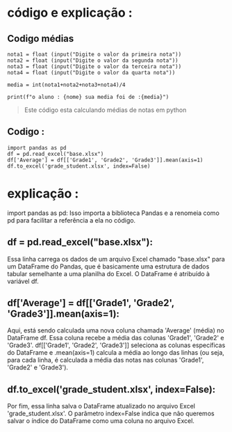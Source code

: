 # código e explicação :


## Codigo médias 
```
nota1 = float (input("Digite o valor da primeira nota"))
nota2 = float (input("Digite o valor da segunda nota"))
nota3 = float (input("Digite o valor da terceira nota"))
nota4 = float (input("Digite o valor da quarta nota"))

media = int(nota1+nota2+nota3+nota4)/4

print(f"o aluno : {nome} sua media foi de :{media}")
```

>Este código esta calculando médias de notas em python



## Codigo :

```
import pandas as pd
df = pd.read_excel("base.xlsx") 
df['Average'] = df[['Grade1', 'Grade2', 'Grade3']].mean(axis=1)
df.to_excel('grade_student.xlsx', index=False)
```






# explicação :
import pandas as pd: Isso importa a biblioteca Pandas e a renomeia como pd para facilitar a referência a ela no código.

## df = pd.read_excel("base.xlsx"):
Essa linha carrega os dados de um arquivo Excel chamado "base.xlsx" para um DataFrame do Pandas, 
que é basicamente uma estrutura de dados tabular semelhante a uma planilha do Excel. O DataFrame é atribuído à variável df.

## df['Average'] = df[['Grade1', 'Grade2', 'Grade3']].mean(axis=1): 

Aqui, está sendo calculada uma nova coluna chamada 'Average' (média) no DataFrame df. Essa coluna recebe a média das colunas 
'Grade1', 'Grade2' e 'Grade3'. df[['Grade1', 'Grade2', 'Grade3']] seleciona as colunas específicas do DataFrame e .mean(axis=1) 
calcula a média ao longo das linhas (ou seja, para cada linha, é calculada a média das notas nas colunas 'Grade1', 'Grade2' e 'Grade3').

## df.to_excel('grade_student.xlsx', index=False):
Por fim, essa linha salva o DataFrame atualizado no arquivo Excel
'grade_student.xlsx'. O parâmetro index=False indica que não queremos salvar o índice do DataFrame como uma coluna no arquivo Excel.
